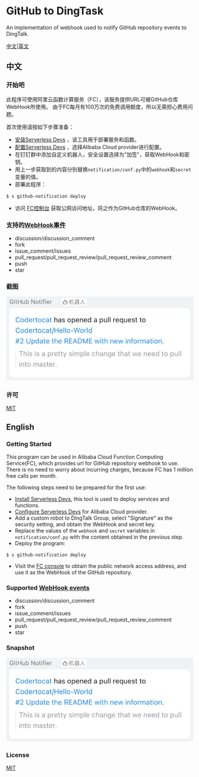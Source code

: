 # GitHub to DingTask

An implementation of webhook used to notify GitHub repository events to DingTalk.

[中文](#中文)|[英文](#English)

## 中文

### 开始吧

此程序可使用阿里云函数计算服务（FC），该服务提供URL可被GitHub仓库WebHook所使用。 由于FC每月有100万次的免费调用额度，所以无需担心费用问题。

首次使用请按如下步骤准备：

- [安装Serverless Devs](https://help.aliyun.com/document_detail/195474.html) ，该工具用于部署服务和函数。
- [配置Serverless Devs](https://help.aliyun.com/document_detail/295894.html) ，选择Alibaba Cloud
  provider进行配置。
- 在钉钉群中添加自定义机器人，安全设置选择为"加签"，获取WebHook和密钥。
- 用上一步获取到的内容分别替换`notification/conf.py`中的`webhook`和`secret`变量的值。
- 部署此程序：

```shell
$ s github-notification deploy
```

- 访问 [FC控制台](https://fcnext.console.aliyun.com/cn-beijing/services/github-notification/function-detail/dingtalk/LATEST?tab=trigger)
获取公网访问地址，将之作为GitHub仓库的WebHook。

### 支持的[WebHook事件](https://docs.github.com/en/developers/webhooks-and-events/webhooks/webhook-events-and-payloads)

- discussion/discussion_comment
- fork
- issue_comment/issues
- pull_request/pull_request_review/pull_request_review_comment
- push
- star

### 截图
![](github-notifier-snapshot.jpg)

### 许可

[MIT](LICENSE)

## English

### Getting Started

This program can be used in Alibaba Cloud Function Computing Service(FC), which provides url for
GitHub repository webhook to use. There is no need to worry about incurring charges, because FC has
1 million free calls per month.

The following steps need to be prepared for the first use:

- [Install Serverless Devs](https://www.alibabacloud.com/help/doc-detail/195474.html), this tool is
  used to deploy services and functions.
- [Configure Serverless Devs](https://www.alibabacloud.com/help/doc-detail/295894.html)
  for Alibaba Cloud provider.
- Add a custom robot to DingTalk Group, select "Signature" as the security setting, and obtain the
  WebHook and secret key.
- Replace the values ​​of the `webhook` and `secret` variables in `notification/conf.py` with the
  content obtained in the previous step.
- Deploy the program:

```shell
$ s github-notification deploy
```

- Visit the [FC console](https://fcnext.console.aliyun.com/cn-beijing/services/github-notification/function-detail/dingtalk/LATEST?tab=trigger)
  to obtain the public network access address, and use it as the WebHook of the GitHub repository.

### Supported [WebHook events](https://docs.github.com/en/developers/webhooks-and-events/webhooks/webhook-events-and-payloads)

- discussion/discussion_comment
- fork
- issue_comment/issues
- pull_request/pull_request_review/pull_request_review_comment
- push
- star

### Snapshot
![](github-notifier-snapshot.jpg)

### License

[MIT](LICENSE)
